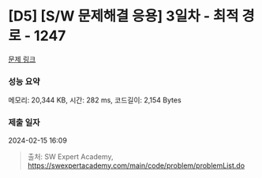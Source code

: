 # [D5] [S/W 문제해결 응용] 3일차 - 최적 경로 - 1247 

[문제 링크](https://swexpertacademy.com/main/code/problem/problemDetail.do?contestProbId=AV15OZ4qAPICFAYD) 

### 성능 요약

메모리: 20,344 KB, 시간: 282 ms, 코드길이: 2,154 Bytes

### 제출 일자

2024-02-15 16:09



> 출처: SW Expert Academy, https://swexpertacademy.com/main/code/problem/problemList.do
